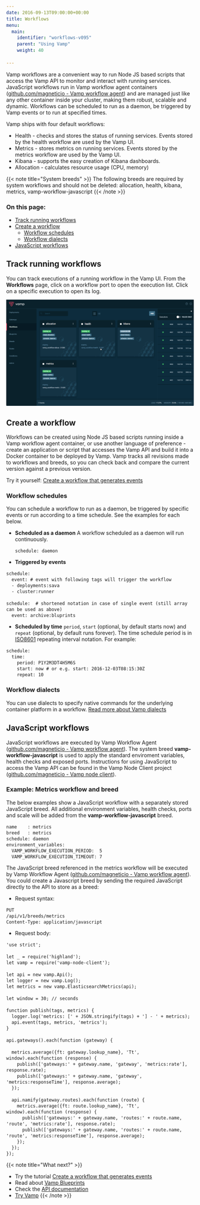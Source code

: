 ```yaml
---
date: 2016-09-13T09:00:00+00:00
title: Workflows
menu:
  main:
    identifier: "workflows-v095"
    parent: "Using Vamp"
    weight: 40

---
```


Vamp workflows are a convenient way to run Node JS based scripts that access the Vamp API to monitor and interact with running services. JavaScript workflows run in Vamp workflow agent containers ([github.com/magneticio - Vamp workflow agent](https://github.com/magneticio/vamp-workflow-agent)) and are managed just like any other container inside your cluster, making them robust, scalable and dynamic. Workflows can be scheduled to run as a daemon, be triggered by Vamp events or to run at specified times.

Vamp ships with four default workflows:

* Health  - checks and stores the status of running services. Events stored by the health workflow are used by the Vamp UI.
* Metrics - stores metrics on running services. Events stored by the metrics workflow are used by the Vamp UI.
* Kibana - supports the easy creation of Kibana dashboards.
* Allocation - calculates resource usage (CPU, memory)

{{< note title="System breeds" >}}
The following breeds are required by system workflows and should not be deleted: allocation, health, kibana, metrics, vamp-workflow-javascript
{{< /note >}}

### On this page:
- [Track running workflows](/documentation/using-vamp/v0.9.5/workflows/#track-running-workflows)
- [Create a workflow](/documentation/using-vamp/v0.9.5/workflows/#create-a-workflow)
  * [Workflow schedules](/documentation/using-vamp/v0.9.5/workflows/#workflow-schedules)
  * [Workflow dialects](/documentation/using-vamp/v0.9.5/workflows/#workflow-dialects)
- [JavaScript workflows](/documentation/using-vamp/v0.9.5/workflows/#javascript-workflows)

## Track running workflows

You can track executions of a running workflow in the Vamp UI. From the **Workflows** page, click on a workflow port to open the execution list. Click on a specific execution to open its log.

![](/images/screens/v095/workflow_execution_list.png)

## Create a workflow

Workflows can be created using Node JS based scripts running inside a Vamp workflow agent container, or use another language of preference - create an application or script that accesses the Vamp API and build it into a Docker container to be deployed by Vamp.
Vamp tracks all revisions made to workflows and breeds, so you can check back and compare the current version against a previous version.

Try it yourself: [Create a workflow that generates events](/documentation/tutorials/create-a-workflow/)

### Workflow schedules

You can schedule a workflow to run as a daemon, be triggered by specific events or run according to a time schedule. See the examples for each below.

* **Scheduled as a daemon**
A workflow scheduled as a daemon will run continuously.

  ```
  schedule: daemon
  ```

* **Triggered by events**

```
schedule:
  event: # event with following tags will trigger the workflow
  - deployments:sava
  - cluster:runner

schedule:  # shortened notation in case of single event (still array can be used as above)
  event: archive:bluprints
```

* **Scheduled by time**
`period`, `start` (optional, by default starts now) and `repeat` (optional, by default runs forever). The time schedule period is in [ISO8601](http://en.wikipedia.org/wiki/ISO_8601) repeating interval notation.
  For example:

```
schedule:
  time:
    period: P1Y2M3DT4H5M6S
    start: now # or e.g. start: 2016-12-03T08:15:30Z
    repeat: 10
```

### Workflow dialects
You can use dialects to specify native commands for the underlying container platform in a workflow.
[Read more about Vamp dialects](/documentation/using-vamp/v0.9.5/dialects/)

## JavaScript workflows
JavaScript workflows are executed by Vamp Workflow Agent ([github.com/magneticio - Vamp workflow agent](https://github.com/magneticio/vamp-workflow-agent)).  The system breed **vamp-workflow-javascript** is used to apply the standard enviroment variables, health checks and exposed ports.
Instructions for using JavaScript to access the Vamp API can be found in the Vamp Node Client project ([github.com/magneticio - Vamp node client](https://github.com/magneticio/vamp-node-client)).

### Example: Metrics workflow and breed
The below examples show a JavaScript workflow with a separately stored JavaScript breed. All additional environment variables, health checks, ports and scale will be added from the **vamp-workflow-javascript** breed.
```
name    : metrics
breed   : metrics
schedule: daemon
environment_variables:
  VAMP_WORKFLOW_EXECUTION_PERIOD:  5
  VAMP_WORKFLOW_EXECUTION_TIMEOUT: 7
```

The JavaScript breed referenced in the metrics workflow will be executed by Vamp Workflow Agent ([github.com/magneticio - Vamp workflow agent](https://github.com/magneticio/vamp-workflow-agent)).
You could create a Javascript breed by sending the required JavaScript directly to the API to store as a breed:

* Request syntax:

```
PUT
/api/v1/breeds/metrics
Content-Type: application/javascript
```
* Request body:


```
'use strict';

let _ = require('highland');
let vamp = require('vamp-node-client');

let api = new vamp.Api();
let logger = new vamp.Log();
let metrics = new vamp.ElasticsearchMetrics(api);

let window = 30; // seconds

function publish(tags, metrics) {
  logger.log('metrics: [' + JSON.stringify(tags) + '] - ' + metrics);
  api.event(tags, metrics, 'metrics');
}

api.gateways().each(function (gateway) {

  metrics.average({ft: gateway.lookup_name}, 'Tt', window).each(function (response) {
    publish(['gateways:' + gateway.name, 'gateway', 'metrics:rate'], response.rate);
    publish(['gateways:' + gateway.name, 'gateway', 'metrics:responseTime'], response.average);
  });

  api.namify(gateway.routes).each(function (route) {
    metrics.average({ft: route.lookup_name}, 'Tt', window).each(function (response) {
      publish(['gateways:' + gateway.name, 'routes:' + route.name, 'route', 'metrics:rate'], response.rate);
      publish(['gateways:' + gateway.name, 'routes:' + route.name, 'route', 'metrics:responseTime'], response.average);
    });
  });
});
```


{{< note title="What next?" >}}
* Try the tutorial [Create a workflow that generates events](/documentation/tutorials/create-a-workflow/)
* Read about [Vamp Blueprints](/documentation/using-vamp/v0.9.5/blueprints/)
* Check the [API documentation](/documentation/api/v0.9.5/api-reference)
* [Try Vamp](/documentation/installation/hello-world)
{{< /note >}}
